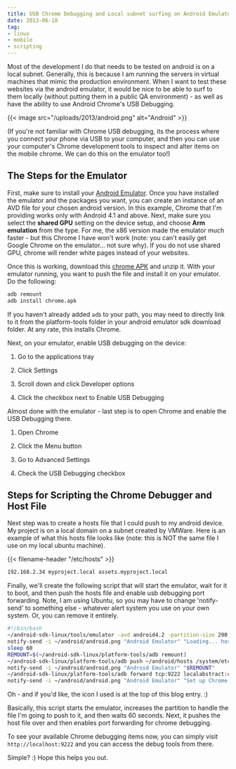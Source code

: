 ```yaml
---
title: USB Chrome Debugging and Local subnet surfing on Android Emulator
date: 2013-06-18
tag:
- linux
- mobile
- scripting
---
```

Most of the development I do that needs to be tested on android is on a local subnet.  Generally, this is because I am running the servers in virtual machines that mimic the production environment.  When I want to test these websites via the android emulator, it would be nice to be able to surf to them locally (without putting them in a public QA environment) - as well as have the ability to use Android Chrome's USB Debugging.  

<!--more-->

{{< image src="/uploads/2013/android.png" alt="Android" >}}

(If you're not familiar with Chrome USB debugging, its the process where you connect your phone via USB to your computer, and then you can use your computer's Chrome development tools to inspect and alter items on the mobile chrome.  We can do this on the emulator too!)

## The Steps for the Emulator

First, make sure to install your [Android Emulator](http://developer.android.com/sdk/index.html).  Once you have installed the emulator and the packages you want, you can create an instance of an AVD file for your chosen android version.  In this example, Chrome that I'm providing works only with Android 4.1 and above.  Next, make sure you select the **shared GPU** setting on the device setup, and choose **Arm emulation** from the type.  For me, the x86 version made the emulator much faster - but this Chrome I have won't work (note: you can't easily get Google Chrome on the emulator... not sure why).  If you do not use shared GPU, chrome will render white pages instead of your websites.

Once this is working, download this [chrome APK](/uploads/2013/chrome.apk.zip) and unzip it.  With your emulator running, you want to push the file and install it on your emulator.  Do the following:
    
```bash
adb remount
adb install chrome.apk
```

If you haven't already added `adb` to your path, you may need to directly link to it from the platform-tools folder in your android emulator sdk download folder.  At any rate, this installs Chrome.

Next, on your emulator, enable USB debugging on the device:

  1. Go to the applications tray

  2. Click Settings

  3. Scroll down and click Developer options

  4. Click the checkbox next to Enable USB Debugging

Almost done with the emulator - last step is to open Chrome and enable the USB Debugging there.

  1. Open Chrome

  2. Click the Menu button

  3. Go to Advanced Settings

  4. Check the USB Debugging checkbox

## Steps for Scripting the Chrome Debugger and Host File

Next step was to create a hosts file that I could push to my android device.  My project is on a local domain on a subnet created by VMWare.  Here is an example of what this hosts file looks like (note: this is NOT the same file I use on my local ubuntu machine).

{{< filename-header "/etc/hosts" >}}
```txt
192.168.2.34 myproject.local assets.myproject.local
```

Finally, we'll create the following script that will start the emulator, wait for it to boot, and then push the hosts file and enable usb debugging port forwarding.  Note, I am using Ubuntu, so you may have to change 'notify-send' to something else - whatever alert system you use on your own system.  Or, you can remove it entirely.
    
```bash
#!/bin/bash
~/android-sdk-linux/tools/emulator -avd android4.2 -partition-size 290 &
notify-send -i ~/android/android.png "Android Emulator" "Loading... hosts unavailable: waiting 60 seconds"
sleep 60
REMOUNT=$(~/android-sdk-linux/platform-tools/adb remount)
~/android-sdk-linux/platform-tools/adb push ~/android/hosts /system/etc
notify-send -i ~/android/android.png "Android Emulator" "$REMOUNT"
~/android-sdk-linux/platform-tools/adb forward tcp:9222 localabstract:chrome_devtools_remote
notify-send -i ~/android/android.png "Android Emulator" "Set up Chrome USB Debugging"
```

Oh - and if you'd like, the icon I used is at the top of this blog entry. :)

Basically, this script starts the emulator, increases the partition to handle the file I'm going to push to it, and then waits 60 seconds.  Next, it pushes the host file over and then enables port forwarding for chrome debugging.

To see your available Chrome debugging items now, you can simply visit `http://localhost:9222` and you can access the debug tools from there.

Simple? :)  Hope this helps you out.
